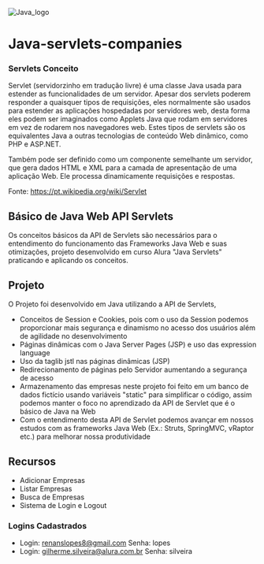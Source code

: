 ![Java_logo](http://renanslopes8.com.br/projetosgit/readme-img/java_logo.png)

# Java-servlets-companies

### Servlets Conceito

Servlet (servidorzinho em tradução livre) é uma classe Java usada para estender as funcionalidades de um servidor. Apesar dos servlets poderem responder a quaisquer tipos de requisições, eles normalmente são usados para estender as aplicações hospedadas por servidores web, desta forma eles podem ser imaginados como Applets Java que rodam em servidores em vez de rodarem nos navegadores web. Estes tipos de servlets são os equivalentes Java a outras tecnologias de conteúdo Web dinâmico, como PHP e ASP.NET.

Também pode ser definido como um componente semelhante um servidor, que gera dados HTML e XML para a camada de apresentação de uma aplicação Web. Ele processa dinamicamente requisições e respostas.

Fonte: https://pt.wikipedia.org/wiki/Servlet

## Básico de Java Web API Servlets

Os conceitos básicos da API de Servlets são necessários para o entendimento do funcionamento das Frameworks Java Web e suas 
otimizações, projeto desenvolvido em curso Alura "Java Servlets" praticando e aplicando os conceitos.



## Projeto

O Projeto foi desenvolvido em Java utilizando a API de Servlets,
 - Conceitos de Session e Cookies, pois com o uso da Session podemos proporcionar mais segurança e dinamismo no acesso dos usuários além de agilidade no desenvolvimento
 - Páginas dinâmicas com o Java Server Pages (JSP) e uso das expression language
 - Uso da taglib jstl nas páginas dinâmicas (JSP)
 - Redirecionamento de páginas pelo Servidor aumentando a segurança de acesso  
 - Armazenamento das empresas neste projeto foi feito em um banco de dados fictício usando variáveis "static" para simplificar o código, assim podemos manter o foco no aprendizado da API de Servlet que é o básico de Java na Web
 - Com o entendimento desta API de Servlet podemos avançar em nossos estudos com as frameworks Java Web (Ex.: Struts, SpringMVC, vRaptor etc.) para melhorar nossa produtividade

## Recursos
 - Adicionar Empresas
 - Listar Empresas
 - Busca de Empresas
 - Sistema de Login e Logout

### Logins Cadastrados
 - Login: renanslopes8@gmail.com Senha: lopes
 - Login: gilherme.silveira@alura.com.br Senha: silveira
